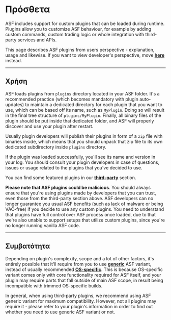 # Πρόσθετα

ASF includes support for custom plugins that can be loaded during runtime. Plugins allow you to customize ASF behaviour, for example by adding custom commands, custom trading logic or whole integration with third-party services and APIs.

This page describes ASF plugins from users perspective - explanation, usage and likewise. If you want to view developer's perspective, move **[here](https://github.com/JustArchiNET/ArchiSteamFarm/wiki/Plugins-development)** instead.

---

## Χρήση

ASF loads plugins from `plugins` directory located in your ASF folder. It's a recommended practice (which becomes mandatory with plugin auto-updates) to maintain a dedicated directory for each plugin that you want to use, which can be based off its name, such as `MyPlugin`. Doing so will result in the final tree structure of `plugins/MyPlugin`. Finally, all binary files of the plugin should be put inside that dedicated folder, and ASF will properly discover and use your plugin after restart.

Usually plugin developers will publish their plugins in form of a `zip` file with binaries inside, which means that you should unpack that zip file to its own dedicated subdirectory inside `plugins` directory.

If the plugin was loaded successfully, you'll see its name and version in your log. You should consult your plugin developers in case of questions, issues or usage related to the plugins that you've decided to use.

You can find some featured plugins in our **[third-party](https://github.com/JustArchiNET/ArchiSteamFarm/wiki/Third-party#asf-plugins)** section.

**Please note that ASF plugins could be malicious**. You should always ensure that you're using plugins made by developers that you can trust, even those from the third-party section above. ASF developers can no longer guarantee you usual ASF benefits (such as lack of malware or being VAC-free) if you decide to use any custom plugins. You need to understand that plugins have full control over ASF process once loaded, due to that we're also unable to support setups that utilize custom plugins, since you're no longer running vanilla ASF code.

---

## Συμβατότητα

Depending on plugin's complexity, scope and a lot of other factors, it's entirely possible that it'll require from you to use **[generic](https://github.com/JustArchiNET/ArchiSteamFarm/wiki/Setting-up#generic-setup)** ASF variant, instead of usually recommended **[OS-specific](https://github.com/JustArchiNET/ArchiSteamFarm/wiki/Setting-up#os-specific-setup)**. This is because OS-specific variant comes only with core functionality required for ASF itself, and your plugin may require parts that fall outside of main ASF scope, in result being incompatible with trimmed OS-specific builds.

In general, when using third-party plugins, we recommend using ASF generic variant for maximum compatibility. However, not all plugins may require it - please refer to your plugin's information in order to find out whether you need to use generic ASF variant or not.